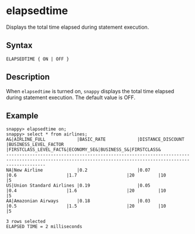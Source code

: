 # elapsedtime

Displays the total time elapsed during statement execution.

## Syntax

```no-highlight
ELAPSEDTIME { ON | OFF }
```

## Description

When `elapsedtime` is turned on, `snappy` displays the total time elapsed during statement execution. The default value is OFF.

## Example

```no-highlight
snappy> elapsedtime on;
snappy> select * from airlines;
A&|AIRLINE_FULL            |BASIC_RATE            |DISTANCE_DISCOUNT     |BUSINESS_LEVEL_FACTOR |FIRSTCLASS_LEVEL_FACT&|ECONOMY_SE&|BUSINESS_S&|FIRSTCLASS&
-----------------------------------------------------------------------------------------------------------------------------------------------------------
NA|New Airline             |0.2                   |0.07                  |0.6                   |1.7                   |20         |10         |5
US|Union Standard Airlines |0.19                  |0.05                  |0.4                   |1.6                   |20         |10         |5
AA|Amazonian Airways       |0.18                  |0.03                  |0.5                   |1.5                   |20         |10         |5

3 rows selected
ELAPSED TIME = 2 milliseconds
```


